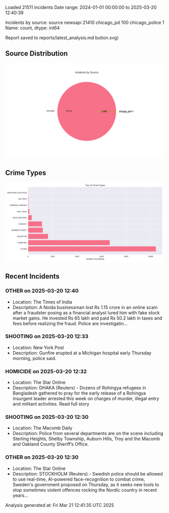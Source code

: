 
Loaded 21511 incidents
Date range: 2024-01-01 00:00:00 to 2025-03-20 12:40:39

Incidents by source:
source
newsapi           21410
chicago_pd          100
chicago_police        1
Name: count, dtype: int64

Report saved to reports/latest_analysis.md
bution.svg)

## Source Distribution
![Source Distribution](images/source_distribution.svg)

## Crime Types
![Crime Types](images/crime_types.svg)

## Recent Incidents

### OTHER on 2025-03-20 12:40
- Location: The Times of India
- Description: A Noida businessman lost Rs 1.15 crore in an online scam after a fraudster posing as a financial analyst lured him with fake stock market gains. He invested Rs 65 lakh and paid Rs 50.2 lakh in taxes and fees before realizing the fraud. Police are investigatin…


### SHOOTING on 2025-03-20 12:33
- Location: New York Post
- Description: Gunfire erupted at a Michigan hospital early Thursday morning, police said.


### HOMICIDE on 2025-03-20 12:32
- Location: The Star Online
- Description: DHAKA (Reuters) - Dozens of Rohingya refugees in Bangladesh gathered to pray for the early release of a Rohingya insurgent leader arrested this week on charges of murder, illegal entry and militant activities. Read full story


### SHOOTING on 2025-03-20 12:30
- Location: The Macomb Daily
- Description: Police from several departments are on the scene including Sterling Heights, Shelby Township, Auburn Hills, Troy and the Macomb and Oakland County Sheriff’s Office.


### OTHER on 2025-03-20 12:30
- Location: The Star Online
- Description: STOCKHOLM (Reuters) - Swedish police should be allowed to use real-time, AI-powered face-recognition to combat crime, Sweden's government proposed on Thursday, as it seeks new tools to stop sometimes violent offences rocking the Nordic country in recent years…

Analysis generated at: Fri Mar 21 12:41:35 UTC 2025
